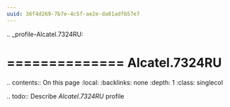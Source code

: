```yaml
---
uuid: 36f4d269-7b7e-4c5f-ae2e-da81adfb57e7
---
```

.. _profile-Alcatel.7324RU:

==============
Alcatel.7324RU
==============

.. contents:: On this page
    :local:
    :backlinks: none
    :depth: 1
    :class: singlecol

.. todo::
    Describe *Alcatel.7324RU* profile

